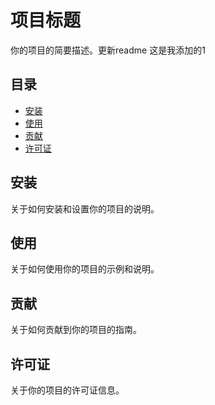# 项目标题

你的项目的简要描述。更新readme
这是我添加的1

## 目录

- [安装](#安装)
- [使用](#使用)
- [贡献](#贡献)
- [许可证](#许可证)

## 安装

关于如何安装和设置你的项目的说明。

## 使用

关于如何使用你的项目的示例和说明。

## 贡献

关于如何贡献到你的项目的指南。

## 许可证

关于你的项目的许可证信息。
